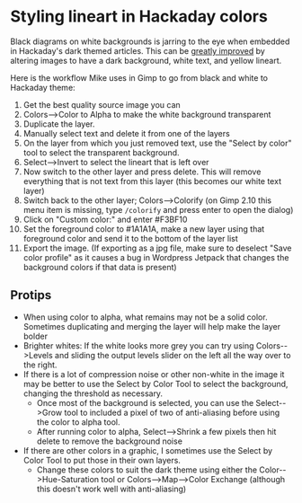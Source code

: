 # Styling lineart in Hackaday colors

Black diagrams on white backgrounds is jarring to the eye when embedded in Hackaday's dark themed articles. This can be [greatly improved](https://hackadaycom.files.wordpress.com/2018/06/renesas-df2117vbg20v-block-diagram.png) by altering images to have a dark background, white text, and yellow lineart.

Here is the workflow Mike uses in Gimp to go from black and white to Hackaday theme:

1. Get the best quality source image you can
1. Colors-->Color to Alpha to make the white background transparent
1. Duplicate the layer.
1. Manually select text and delete it from one of the layers
1. On the layer from which you just removed text, use the "Select by color" tool to select the transparent background.
1. Select-->Invert to select the lineart that is left over
1. Now switch to the other layer and press delete. This will remove everything that is not text from this layer (this becomes our white text layer)
1. Switch back to the other layer; Colors-->Colorify (on Gimp 2.10 this menu item is missing, type `/colorify` and press enter to open the dialog)
1. Click on "Custom color:" and enter #F3BF10
1. Set the foreground color to #1A1A1A, make a new layer using that foreground color and send it to the bottom of the layer list
1. Export the image. (If exporting as a jpg file, make sure to deselect "Save color profile" as it causes a bug in Wordpress Jetpack that changes the background colors if that data is present)

## Protips

* When using color to alpha, what remains may not be a solid color. Sometimes duplicating and merging the layer will help make the layer bolder
* Brighter whites: If the white looks more grey you can try using Colors-->Levels and sliding the output levels slider on the left all the way over to the right.
* If there is a lot of compression noise or other non-white in the image it may be better to use the Select by Color Tool to select the background, changing the threshold as necessary.
  * Once most of the background is selected, you can use the Select-->Grow tool to included a pixel of two of anti-aliasing before using the color to alpha tool.
  * After running color to alpha, Select-->Shrink a few pixels then hit delete to remove the background noise
* If there are other colors in a graphic, I sometimes use the Select by Color Tool to put those in their own layers.
  * Change these colors to suit the dark theme using either the Color-->Hue-Saturation tool or Colors-->Map-->Color Exchange (although this doesn't work well with anti-aliasing)
  